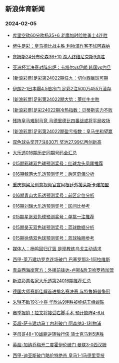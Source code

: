 ## 新浪体育新闻 
### 2024-02-05

+ [库里空砍60分吹杨35+6 老鹰加时险胜勇士4连胜](https://sports.sina.com.cn/basketball/nba/2024-02-04/doc-inafvwwp8712330.shtml)

+ [佬牛足彩：皇马德比战主胜 利物浦作客不怵阿森纳](https://sports.sina.com.cn/l/2024-02-04/doc-inafvsqq2054941.shtml)

+ [詹姆斯24分布伦森36+10 湖人终结尼克斯9连胜](https://sports.sina.com.cn/basketball/nba/2024-02-04/doc-inafvwwh4449445.shtml)

+ [亚洲杯半决赛对阵出炉：卡塔尔vs伊朗 韩国vs约旦](https://sports.sina.com.cn/china/asia/2024-02-04/doc-inafvnhn4663906.shtml)

+ [[新浪彩票]足彩第24022期任九：切尔西赢球可期](https://sports.sina.com.cn/l/2024-02-04/doc-inafuvkz9285571.shtml)

+ [伊朗2-1日本爆4.5倍冷门 足彩2注500万455万滚存](https://sports.sina.com.cn/l/2024-02-04/doc-inafvnhn4658715.shtml)

+ [[新浪彩票]足彩第24022期大势：莱红牛主胜](https://sports.sina.com.cn/l/2024-02-04/doc-inafuvky2508110.shtml)

+ [[新浪彩票]足彩24022期冷热指数：贝蒂斯实力不败](https://sports.sina.com.cn/l/2024-02-04/doc-inafuvky2509116.shtml)

+ [残阵皇马难耐马竞 马德里德比四番战或将平局收场](https://sports.sina.com.cn/l/2024-02-04/doc-inafvsqr8837677.shtml)

+ [[新浪彩票]足彩第24022期盈亏指数：皇马坐和望赢](https://sports.sina.com.cn/l/2024-02-04/doc-inafuvky2508877.shtml)

+ [双色球头奖开7注830万 奖池27.99亿再创新高](https://sports.sina.com.cn/l/2024-02-04/doc-inafwyiu3928187.shtml)

+ [大乐透016期历史同期号码全汇总](https://sports.sina.com.cn/l/2024-02-04/doc-inafwini8499628.shtml)

+ [015期彩球双色球预测奖号：红球龙头凤尾推荐](https://sports.sina.com.cn/l/2024-02-04/doc-inafwina4260599.shtml)

+ [016期鲸落大乐透预测奖号：后区奇偶分析](https://sports.sina.com.cn/l/2024-02-04/doc-inafwine8799219.shtml)

+ [重庆铜梁龙创意视频官宣阿根廷外援莱斯卡诺加盟](https://sports.sina.com.cn/china/b/2024-02-04/doc-inafwceh8893583.shtml)

+ [016期青山大乐透预测奖号：前区定位分析](https://sports.sina.com.cn/l/2024-02-04/doc-inafwini8514021.shtml)

+ [016期刘瑞大乐透预测奖号：区间比参考](https://sports.sina.com.cn/l/2024-02-04/doc-inafwinh1729398.shtml)

+ [015期星哥双色球预测奖号：单挑一注推荐](https://sports.sina.com.cn/l/2024-02-04/doc-inafwini8525771.shtml)

+ [015期昊天双色球预测奖号：蓝球数据分析](https://sports.sina.com.cn/l/2024-02-04/doc-inafwina4258871.shtml)

+ [015期徐倩双色球预测奖号：蓝球独胆参考](https://sports.sina.com.cn/l/2024-02-04/doc-inafwinh1749293.shtml)

+ [媒体人：杨鸣回归辽篮 是现教练乌戈主动请求](https://sports.sina.com.cn/basketball/cba/2024-02-04/doc-inafwtzy8593299.shtml)

+ [西甲-莱万建功罗克连场破门 巴塞罗那3-1阿拉维斯](https://sports.sina.com.cn/g/laliga/2024-02-04/doc-inafvnht8939173.shtml)

+ [青岛西海岸官方：外援前锋达-卢斯&后卫哈罗扬加盟](https://sports.sina.com.cn/china/j/2024-02-04/doc-inafwpuf8413634.shtml)

+ [新浪彩票名家大乐透第24016期推荐汇总](https://sports.sina.com.cn/l/2024-02-04/doc-inafwine8807844.shtml)

+ [德国大师赛斯佳辉首进排名赛决赛 与特鲁姆普争冠](https://sports.sina.com.cn/others/snooker/2024-02-04/doc-inafvsqk4541955.shtml)

+ [朱琳不敌19岁小将 华欣站9连胜被终结无缘蝉联](https://sports.sina.com.cn/tennis/china/2024-02-04/doc-inafwtzw4034733.shtml)

+ [赛季报销！拉文将接受右脚手术 预计缺阵4-6月](https://sports.sina.com.cn/basketball/nba/2024-02-04/doc-inafvsqr8817995.shtml)

+ [英超-萨卡建功马丁内利破门 阿森纳3-1利物浦](https://sports.sina.com.cn/g/pl/2024-02-05/doc-inafxvpn8011689.shtml)

+ [字母哥48+10雄鹿逆转独行侠 骑士克马刺5连胜](https://sports.sina.com.cn/basketball/nba/2024-02-04/doc-inafvwwk9008234.shtml)

+ [英超-加纳乔梅开二度霍伊伦破门 曼联3-0西汉姆](https://sports.sina.com.cn/g/pl/2024-02-05/doc-inafxvpn8013991.shtml)

+ [西甲-迪亚斯破门略伦特绝杀 皇马1-1马德里竞技](https://sports.sina.com.cn/g/laliga/2024-02-05/doc-inafxvpr7735776.shtml)

